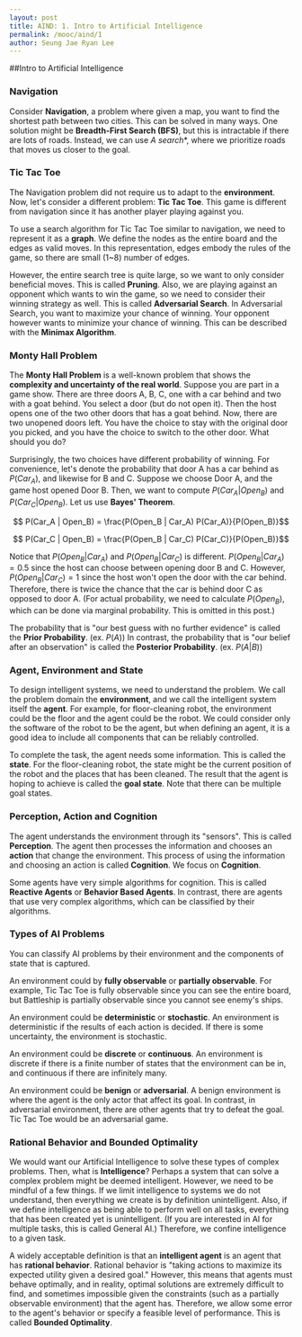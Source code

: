 ```yaml
---
layout: post
title: AIND: 1. Intro to Artificial Intelligence
permalink: /mooc/aind/1
author: Seung Jae Ryan Lee
---
```


##Intro to Artificial Intelligence

### Navigation

Consider **Navigation**, a problem where given a map, you want to find the shortest path between two cities. This can be solved in many ways. One solution might be **Breadth-First Search (BFS)**, but this is intractable if there are lots of roads. Instead, we can use **A* search**, where we prioritize roads that moves us closer to the goal.

### Tic Tac Toe

The Navigation problem did not require us to adapt to the **environment**. Now, let's consider a different problem: **Tic Tac Toe**. This game is different from navigation since it has another player playing against you.

To use a search algorithm for Tic Tac Toe similar to navigation, we need to represent it as a **graph**. We define the nodes as the entire board and the edges as valid moves. In this representation, edges embody the rules of the game, so there are small (1~8) number of edges.

However, the entire search tree is quite large, so we want to only consider beneficial moves. This is called **Pruning**. Also, we are playing against an opponent which wants to win the game, so we need to consider their winning strategy as well. This is called **Adversarial Search**. In Adversarial Search, you want to maximize your chance of winning. Your opponent however wants to minimize your chance of winning. This can be described with the **Minimax Algorithm**. 

### Monty Hall Problem

The **Monty Hall Problem** is a well-known problem that shows the **complexity and uncertainty of the real world**. Suppose you are part in a game show. There are three doors A, B, C, one with a car behind and two with a goat behind. You select a door (but do not open it). Then the host opens one of the two other doors that has a goat behind. Now, there are two unopened doors left. You have the choice to stay with the original door you picked, and you have the choice to switch to the other door. What should you do?

Surprisingly, the two choices have different probability of winning. For convenience, let's denote the probability that door A has a car behind as $P(Car_A)$, and likewise for B and C. Suppose we choose Door A, and the game host opened Door B. Then, we want to compute $P(Car_A | Open_B)$ and $P(Car_C | Open_B)$. Let us use **Bayes' Theorem**.

$$ P(Car_A | Open_B) = \frac{P(Open_B | Car_A) P(Car_A)}{P(Open_B)}$$

$$ P(Car_C | Open_B) = \frac{P(Open_B | Car_C) P(Car_C)}{P(Open_B)}$$

Notice that $P(Open_B | Car_A)$ and $P(Open_B | Car_C)$ is different. $P(Open_B | Car_A) = 0.5$ since the host can choose between opening door B and C. However, $P(Open_B | Car_C) = 1$ since the host won't open the door with the car behind. Therefore, there is twice the chance that the car is behind door C as opposed to door A. (For actual probability, we need to calculate $P(Open_B)$, which can be done via marginal probability. This is omitted in this post.)

The probability that is "our best guess with no further evidence" is called the **Prior Probability**. (ex. $P(A)$) In contrast, the probability that is "our belief after an observation" is called the **Posterior Probability**. (ex. $P(A | B)$)

### Agent, Environment and State

To design intelligent systems, we need to understand the problem. We call the problem domain the **environment**, and we call the intelligent system itself the **agent**. For example, for floor-cleaning robot, the environment could be the floor and the agent could be the robot. We could consider only the software of the robot to be the agent, but when defining an agent, it is a good idea to include all components that can be reliably controlled.

To complete the task, the agent needs some information. This is called the **state**. For the floor-cleaning robot, the state might be the current position of the robot and the places that has been cleaned. The result that the agent is hoping to achieve is called the **goal state**. Note that there can be multiple goal states.

### Perception, Action and Cognition

The agent understands the environment through its "sensors". This is called **Perception**. The agent then processes the information and chooses an **action** that change the environment. This process of using the information and choosing an action is called **Cognition**. We focus on **Cognition**.

Some agents have very simple algorithms for cognition. This is called **Reactive Agents** or **Behavior Based Agents**.  In contrast, there are agents that use very complex algorithms, which can be classified by their algorithms.

### Types of AI Problems

You can classify AI problems by their environment and the components of state that is captured.

An environment could by **fully observable** or **partially observable**. For example, Tic Tac Toe is fully observable since you can see the entire board, but Battleship is partially observable since you cannot see enemy's ships.

An environment could be **deterministic** or **stochastic**. An environment is deterministic if the results of each action is decided. If there is some uncertainty, the environment is stochastic.

An environment could be **discrete** or **continuous**. An environment is discrete if there is a finite number of states that the environment can be in, and continuous if there are infinitely many.

An environment could be **benign** or **adversarial**. A benign environment is where the agent is the only actor that affect its goal. In contrast, in adversarial environment, there are other agents that try to defeat the goal. Tic Tac Toe would be an adversarial game.

### Rational Behavior and Bounded Optimality

We would want our Artificial Intelligence to solve these types of complex problems. Then, what is **Intelligence**? Perhaps a system that can solve a complex problem might be deemed intelligent. However, we need to be mindful of a few things. If we limit intelligence to systems we do not understand, then everything we create is by definition unintelligent. Also, if we define intelligence as being able to perform well on all tasks, everything that has been created yet is unintelligent. (If you are interested in AI for multiple tasks, this is called General AI.) Therefore, we confine intelligence to a given task.

A widely acceptable definition is that an **intelligent agent** is an agent that has **rational behavior**. Rational behavior is "taking actions to maximize its expected utility given a desired goal." However, this means that agents must behave optimally, and in reality, optimal solutions are extremely difficult to find, and sometimes impossible given the constraints (such as a partially observable environment) that the agent has. Therefore, we allow some error to the agent's behavior or specify a feasible level of performance. This is called **Bounded Optimality**.

